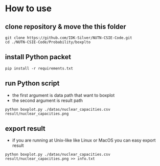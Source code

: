 # How to use

## clone repository & move the this folder
```
git clone https://github.com/IDK-Silver/NUTN-CSIE-Code.git
cd ./NUTN-CSIE-Code/Probability/boxplto
```

## install Python packet 
```
pip install -r requirements.txt
```

## run Python script
- the first argument is data path that want to boxplot
- the second argument is result path
```
python boxplot.py ./datas/nuclear_capacities.csv result/nuclear_capacities.png
```

## export result
- if you are running at Unix-like like Linux or MacOS you can easy export result
```
python boxplot.py ./datas/nuclear_capacities.csv result/nuclear_capacities.png >> info.txt
```  